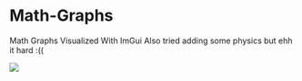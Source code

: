 # Math-Graphs
Math Graphs Visualized With ImGui
Also tried adding some physics but ehh it hard :((

<img src="https://i.ibb.co/q9gDzQs/Zrzut-ekranu-2022-12-17-184106.png">
